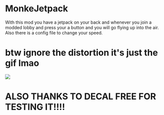 # MonkeJetpack

With this mod you have a jetpack on your back and whenever you join a modded lobby and press your a button and you will go flying up into the air.
Also there is a config file to change your speed.
# btw ignore the distortion it's just the gif lmao
![](https://github.com/OctoBurr/MonkeJetpack/blob/master/2023-11-05_15-54-22%20(1).gif)
# ALSO THANKS TO DECAL FREE FOR TESTING IT!!!!
